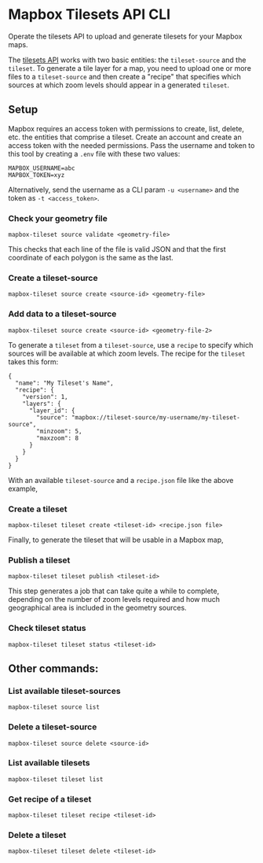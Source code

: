 # Mapbox Tilesets API CLI

Operate the tilesets API to upload and generate tilesets for your Mapbox maps.

The [tilesets API](https://docs.mapbox.com/api/maps/#tilesets) works with two basic entities: the `tileset-source` and the `tileset`. To generate a tile layer for a map, you need to upload one or more files to a `tileset-source` and then create a "recipe" that specifies which sources at which zoom levels should appear in a generated `tileset`.

## Setup

Mapbox requires an access token with permissions to create, list, delete, etc. the entities that comprise a tileset. Create an account and create an access token with the needed permissions. Pass the username and token to this tool by creating a `.env` file with these two values:

```
MAPBOX_USERNAME=abc
MAPBOX_TOKEN=xyz
```

Alternatively, send the username as a CLI param `-u <username>` and the token as `-t <access_token>`.

### Check your geometry file

`mapbox-tileset source validate <geometry-file>`

This checks that each line of the file is valid JSON and that the first coordinate of each polygon is the same as the last.

### Create a tileset-source

`mapbox-tileset source create <source-id> <geometry-file>`

### Add data to a tileset-source

`mapbox-tileset source create <source-id> <geometry-file-2>`

To generate a `tileset` from a `tileset-source`, use a `recipe` to specify which sources will be available at which zoom levels. The recipe for the `tileset` takes this form:

```
{
  "name": "My Tileset's Name",
  "recipe": {
    "version": 1,
    "layers": {
      "layer_id": {
        "source": "mapbox://tileset-source/my-username/my-tileset-source",
        "minzoom": 5,
        "maxzoom": 8
      }
    }
  }
}
```

With an available `tileset-source` and a `recipe.json` file like the above example,

### Create a tileset

`mapbox-tileset tileset create <tileset-id> <recipe.json file>`

Finally, to generate the tileset that will be usable in a Mapbox map,

### Publish a tileset

`mapbox-tileset tileset publish <tileset-id>`

This step generates a job that can take quite a while to complete, depending on the number of zoom levels required and how much geographical area is included in the geometry sources.

### Check tileset status

`mapbox-tileset tileset status <tileset-id>`

## Other commands:

### List available tileset-sources

`mapbox-tileset source list`

### Delete a tileset-source

`mapbox-tileset source delete <source-id>`

### List available tilesets

`mapbox-tileset tileset list`

### Get recipe of a tileset

`mapbox-tileset tileset recipe <tileset-id>`

### Delete a tileset

`mapbox-tileset tileset delete <tileset-id>`
